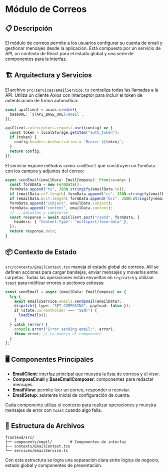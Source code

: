 # Módulo de Correos

## 📋 Descripción

El módulo de correos permite a los usuarios configurar su cuenta de email y gestionar mensajes desde la aplicación. Está compuesto por un servicio de API, un contexto de React para el estado global y una serie de componentes para la interfaz.

## 🏗️ Arquitectura y Servicios

El archivo [`src/services/emailService.ts`](../../src/services/emailService.ts) centraliza todas las llamadas a la API. Utiliza un cliente Axios con interceptor para incluir el token de autenticación de forma automática:

```typescript
const apiClient = axios.create({
  baseURL: `${API_BASE_URL}/email`,
});

apiClient.interceptors.request.use((config) => {
  const token = localStorage.getItem("auth_token");
  if (token) {
    config.headers.Authorization = `Bearer ${token}`;
  }
  return config;
});
```

El servicio expone métodos como `sendEmail` que construyen un `FormData` con los campos y adjuntos del correo:

```typescript
async sendEmail(emailData: EmailCompose): Promise<any> {
  const formData = new FormData();
  formData.append("to", JSON.stringify(emailData.to));
  if (emailData.cc?.length) formData.append("cc", JSON.stringify(emailData.cc));
  if (emailData.bcc?.length) formData.append("bcc", JSON.stringify(emailData.bcc));
  formData.append("subject", emailData.subject);
  formData.append("content", emailData.content);
  // ...adjuntos y cabeceras
  const response = await apiClient.post("/send", formData, {
    headers: { "Content-Type": "multipart/form-data" },
  });
  return response.data;
}
```

## 📦 Contexto de Estado

`src/contexts/EmailContext.tsx` maneja el estado global de correos. Allí se definen acciones para cargar bandejas, enviar mensajes y moverlos entre carpetas. Todas las operaciones están envueltas en `try/catch` y utilizan `toast` para notificar errores o acciones exitosas:

```typescript
const sendEmail = async (emailData: EmailCompose) => {
  try {
    await emailsService.emails.sendEmail(emailData);
    dispatch({ type: "SET_COMPOSING", payload: false });
    if (state.currentFolder === "SENT") {
      loadEmails();
    }
  } catch (error) {
    console.error("Error sending email:", error);
    throw error; // Lo maneja el componente
  }
};
```

## 🖥️ Componentes Principales

- **EmailClient**: interfaz principal que muestra la lista de correos y el visor.
- **ComposeEmail** y **BaseEmailComposer**: componentes para redactar mensajes.
- **EmailView**: permite leer un correo, responder o reenviar.
- **EmailSetup**: asistente inicial de configuración de cuenta.

Cada componente utiliza el contexto para realizar operaciones y muestra mensajes de error con `toast` cuando algo falla.

## 📁 Estructura de Archivos

```
frontend/src/
├── components/email/        # Componentes de interfaz
├── contexts/EmailContext.tsx
└── services/emailService.ts
```

Con esta estructura se logra una separación clara entre lógica de negocio, estado global y componentes de presentación.
